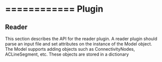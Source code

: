 ============
Plugin
============


Reader
--------------

This section describes the API for the reader plugin.
A reader plugin should parse an input file and set attributes on the instance of the Model object.
The Model supports adding objects such as ConnectivityNodes, ACLineSegment, etc.
These objects are stored in a dictionary



